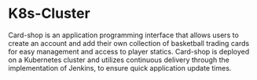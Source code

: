 # K8s-Cluster
Card-shop is an application programming interface that allows users to create an account and add their own collection of basketball trading cards for easy management and access to player statics. Card-shop is deployed on a Kubernetes cluster and utilizes continuous delivery through the implementation of Jenkins, to ensure quick application update times.

